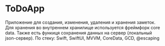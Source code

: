 # ToDoApp
Приложение для создания, изменения, удаления и хранения заметок. Для хранения во внутреннем хранилище используется фреймфорк core data. Также есть функиця сохранения данных на сервер (локальный json-сервер).
По стеку: Swift, SwiftUI, MVVM, CoreData, GCD, @escaping
